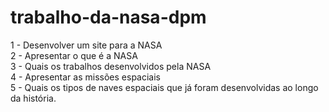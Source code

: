 # trabalho-da-nasa-dpm

1 - Desenvolver um site para a NASA  
2 - Apresentar o que é a NASA  
3 - Quais os trabalhos desenvolvidos pela NASA  
4 - Apresentar as missões espaciais  
5 - Quais os tipos de naves espaciais que já foram desenvolvidas ao longo da história.  
